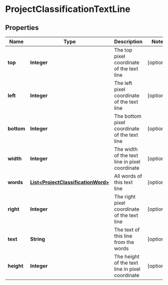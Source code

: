 
# ProjectClassificationTextLine

## Properties
Name | Type | Description | Notes
------------ | ------------- | ------------- | -------------
**top** | **Integer** | The top pixel coordinate of the text line |  [optional]
**left** | **Integer** | The left pixel coordinate of the text line |  [optional]
**bottom** | **Integer** | The bottom pixel coordinate of the text line |  [optional]
**width** | **Integer** | The width of the text line in pixel coordinate |  [optional]
**words** | [**List&lt;ProjectClassificationWord&gt;**](ProjectClassificationWord.md) | All words of this text line |  [optional]
**right** | **Integer** | The right pixel coordinate of the text line |  [optional]
**text** | **String** | The text of this line from the words |  [optional]
**height** | **Integer** | The height of the text line in pixel coordinate |  [optional]



